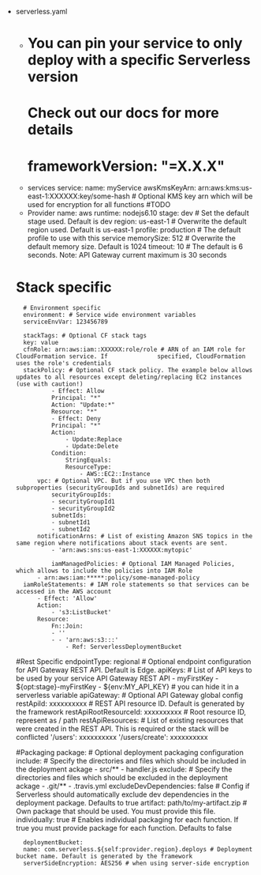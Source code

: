 - serverless.yaml
    - # You can pin your service to only deploy with a specific Serverless version
        # Check out our docs for more details
        # frameworkVersion: "=X.X.X"
    - services
        service:
            name: myService
            awsKmsKeyArn: arn:aws:kms:us-east-1:XXXXXX:key/some-hash # Optional KMS key arn which will be used for encryption for all functions #TODO
    - Provider
        name: aws
        runtime: nodejs6.10
        stage: dev # Set the default stage used. Default is dev
        region: us-east-1 # Overwrite the default region used. Default is us-east-1
        profile: production # The default profile to use with this service
        memorySize: 512 # Overwrite the default memory size. Default is 1024
        timeout: 10 # The default is 6 seconds. Note: API Gateway current maximum is 30 seconds
    
    #  Stack specific

        # Environment specific
        environment: # Service wide environment variables
        serviceEnvVar: 123456789

        stackTags: # Optional CF stack tags
        key: value
        cfnRole: arn:aws:iam::XXXXXX:role/role # ARN of an IAM role for CloudFormation service. If              specified, CloudFormation uses the role's credentials
        stackPolicy: # Optional CF stack policy. The example below allows updates to all resources except deleting/replacing EC2 instances (use with caution!)
                - Effect: Allow
                Principal: "*"
                Action: "Update:*"
                Resource: "*"
                - Effect: Deny
                Principal: "*"
                Action:
                    - Update:Replace
                    - Update:Delete
                Condition:
                    StringEquals:
                    ResourceType:
                        - AWS::EC2::Instance
            vpc: # Optional VPC. But if you use VPC then both subproperties (securityGroupIds and subnetIds) are required
                securityGroupIds:
                - securityGroupId1
                - securityGroupId2
                subnetIds:
                - subnetId1
                - subnetId2
            notificationArns: # List of existing Amazon SNS topics in the same region where notifications about stack events are sent.
                - 'arn:aws:sns:us-east-1:XXXXXX:mytopic'

                iamManagedPolicies: # Optional IAM Managed Policies, which allows to include the policies into IAM Role
            - arn:aws:iam:*****:policy/some-managed-policy
        iamRoleStatements: # IAM role statements so that services can be accessed in the AWS account
            - Effect: 'Allow'
            Action:
                - 's3:ListBucket'
            Resource:
                Fn::Join:
                - ''
                - - 'arn:aws:s3:::'
                    - Ref: ServerlessDeploymentBucket
    #Rest Specific
        endpointType: regional # Optional endpoint configuration for API Gateway REST API. Default is Edge.
        apiKeys: # List of API keys to be used by your service API Gateway REST API
            - myFirstKey
            - ${opt:stage}-myFirstKey
            - ${env:MY_API_KEY} # you can hide it in a serverless variable
        apiGateway: # Optional API Gateway global config
            restApiId: xxxxxxxxxx # REST API resource ID. Default is generated by the framework
            restApiRootResourceId: xxxxxxxxxx # Root resource ID, represent as / path
            restApiResources: # List of existing resources that were created in the REST API. This is required or the stack will be conflicted
            '/users': xxxxxxxxxx
            '/users/create': xxxxxxxxxx

    #Packaging
        package: # Optional deployment packaging configuration
        include: # Specify the directories and files which should be included in the deployment ackage
            - src/**
            - handler.js
        exclude: # Specify the directories and files which should be excluded in the deployment ackage
            - .git/**
            - .travis.yml
        excludeDevDependencies: false # Config if Serverless should automatically exclude dev dependencies in the deployment package. Defaults to true
        artifact: path/to/my-artifact.zip # Own package that should be used. You must provide this              file.
        individually: true # Enables individual packaging for each function. If true you must provide               package for each function. Defaults to false

        deploymentBucket:
        name: com.serverless.${self:provider.region}.deploys # Deployment bucket name. Default is generated by the framework
        serverSideEncryption: AES256 # when using server-side encryption
